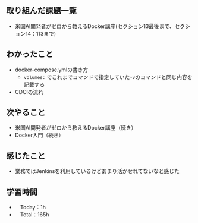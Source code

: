 ## 取り組んだ課題一覧
- 米国AI開発者がゼロから教えるDocker講座(セクション13最後まで、セクション14：113まで)

## わかったこと
- docker-compose.ymlの書き方
  - `volumes:` でこれまでコマンドで指定していた`-v`のコマンドと同じ内容を記載する
- CDCIの流れ

## 次やること
- 米国AI開発者がゼロから教えるDocker講座（続き）
- Docker入門（続き）

## 感じたこと
- 業務ではJenkinsを利用しているけどあまり活かせれてないなと感じた

## 学習時間
- 　Today：1h
- 　Total：165h
